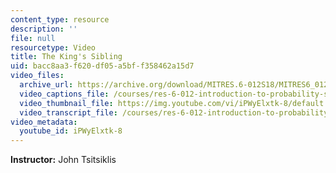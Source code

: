 ```yaml
---
content_type: resource
description: ''
file: null
resourcetype: Video
title: The King's Sibling
uid: bacc8aa3-f620-df05-a5bf-f358462a15d7
video_files:
  archive_url: https://archive.org/download/MITRES.6-012S18/MITRES6_012S18_L03-10_300k.mp4
  video_captions_file: /courses/res-6-012-introduction-to-probability-spring-2018/fe716e1ce2f15084b4390b68ccd4f76b_iPWyElxtk-8.vtt
  video_thumbnail_file: https://img.youtube.com/vi/iPWyElxtk-8/default.jpg
  video_transcript_file: /courses/res-6-012-introduction-to-probability-spring-2018/06f363b40d457826a497f9c4a93cfb53_iPWyElxtk-8.pdf
video_metadata:
  youtube_id: iPWyElxtk-8
---
```


**Instructor:** John Tsitsiklis